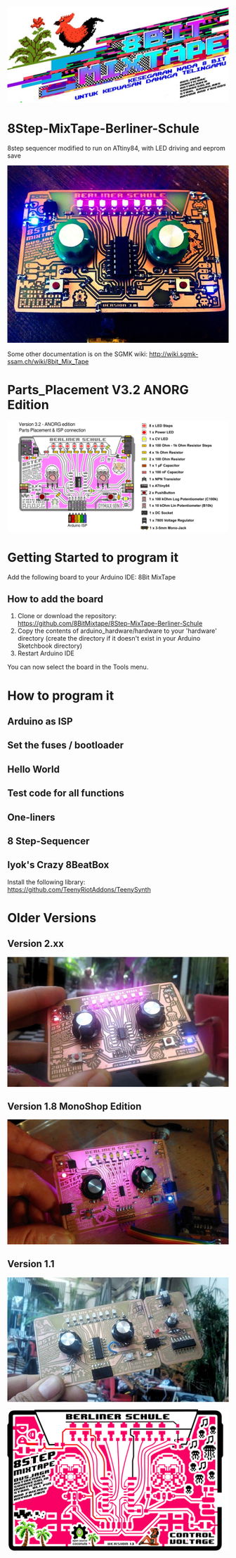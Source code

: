 ![8Bit MixTapeBanner](https://raw.githubusercontent.com/8BitMixtape/8Step-MixTape-Berliner-Schule/master/images/8BitMixtape_banner_ade.jpg)

# 8Step-MixTape-Berliner-Schule
8step sequencer modified to run on ATtiny84, with LED driving and eeprom save

![Berliner-Schule_V30](https://raw.githubusercontent.com/8BitMixtape/8Step-MixTape-Berliner-Schule/master/images/800px-8-step_Mixtape.jpg)

Some other documentation is on the SGMK wiki: http://wiki.sgmk-ssam.ch/wiki/8bit_Mix_Tape

# Parts_Placement V3.2 ANORG Edition

![Parts_Placement V3.2 ANORG Edition](https://raw.githubusercontent.com/8BitMixtape/8Step-MixTape-Berliner-Schule/master/images/BerlinerSchule_V32_PartsPlacement.png)


# Getting Started to program it
Add the following board to your Arduino IDE: 8Bit MixTape

## How to add the board
1. Clone or download the repository: https://github.com/8BitMixtape/8Step-MixTape-Berliner-Schule
2. Copy the contents of arduino_hardware/hardware to your 'hardware' directory (create the directory if it doesn't exist in your Arduino Sketchbook directory)
3. Restart Arduino IDE

You can now select the board in the Tools menu.

# How to program it

## Arduino as ISP



## Set the fuses / bootloader



## Hello World



## Test code for all functions



## One-liners



## 8 Step-Sequencer



## Iyok's Crazy 8BeatBox

Install the following library: https://github.com/TeenyRiotAddons/TeenySynth

# Older Versions

## Version 2.xx

![Berliner-Schule3](https://raw.githubusercontent.com/8BitMixtape/8Step-MixTape-Berliner-Schule/master/images/BerlinerSchule_anyma.jpg)

## Version 1.8 MonoShop Edition

![Berliner-Schule_Monoshop](https://raw.githubusercontent.com/8BitMixtape/8Step-MixTape-Berliner-Schule/master/images/BerlinerSchule_in_pink_n.jpg)

## Version 1.1

![Berliner-Schule2](https://github.com/8BitMixtape/8Step-MixTape-Berliner-Schule/blob/master/images/Berliner-Schule_version_0-9.jpg?raw=true)

![Berliner-Schule](https://github.com/8BitMixtape/8Step-MixTape-Berliner-Schule/blob/master/images/Board-Berliner-Schule.png?raw=true)




